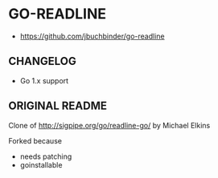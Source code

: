# GO-READLINE

* https://github.com/jbuchbinder/go-readline

## CHANGELOG

* Go 1.x support

## ORIGINAL README

Clone of http://sigpipe.org/go/readline-go/ by Michael Elkins

Forked because
* needs patching
* goinstallable
